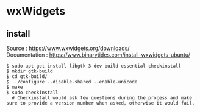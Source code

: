 # wxWidgets
## install
Source : https://www.wxwidgets.org/downloads/  
Documentation : https://www.binarytides.com/install-wxwidgets-ubuntu/  
```
$ sudo apt-get install libgtk-3-dev build-essential checkinstall
$ mkdir gtk-build
$ cd gtk-build/
$ ../configure --disable-shared --enable-unicode
$ make
$ sudo checkinstall
  # Checkinstall would ask few questions during the process and make sure to provide a version number when asked, otherwise it would fail.
```
